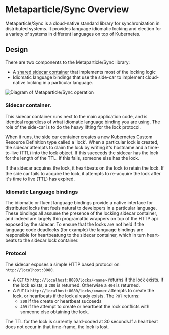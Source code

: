 # Metaparticle/Sync Overview

Metaparticle/Sync is a cloud-native standard library for synchronization in
distributed systems. It provides language idiomatic locking and election
for a variety of systems in different languages on top of Kubernetes.

## Design

There are two components to the Metaparticle/Sync library:
   * A [shared sidecar container](https://github.com/metaparticle-io/container-lib/tree/master/elector) that implements most of the locking logic
   * Idiomatic language bindings that use the side-car to implement cloud-native locking in a particular language.

![Diagram of Metaparticle/Sync operation](images/metaparticle-sync.png)

### Sidecar container.
This sidecar container runs next to the main application
code, and is identical regardless of what idiomatic language binding you are
using. The role of the side-car is to do the heavy lifting for the lock
protocol.

When it runs, the side car container creates a new Kubernetes Custom Resource
Definition type called a 'lock'. When a particular lock is created, the sidecar
attempts to claim the lock by writing it's hostname and a time-to-live (TTL)
into the lock object. If this succeeds the sidecar has the lock for the
length of the TTL. If this fails, someone else has the lock.

If the sidecar acquires the lock, it heartbeats on the lock to retain the lock.
If the side car fails to acquire the lock, it attempts to re-acquire the lock
after it's time to live (TTL) has expired.

### Idiomatic Language bindings
The idiomatic or fluent language bindings provide a native interface for
distributed locks that feels natural to developers in a particular language.
These bindings all assume the presence of the locking sidecar container, and
indeed are largely thin programattic wrappers on top of the HTTP api exposed
by the sidecar. To ensure that the locks are not held if the language
code deadlocks (for example) the language bindings are responsible for
heartbeatung to the sidecar container, which in turn heart-beats to the
sidecar lock container.

### Protocol
The sidecar exposes a simple HTTP based protocol on `http://localhost:8080`.
 
   * A `GET` to `http://localhost:8080/locks/<name>` returns if the lock exists.
 If the lock exists, a `200` is returned. Otherwise a `404` is returned.
   * A `PUT` to `http://localhost:8080/locks/<name>` attempts to create the lock, or heartbeats if the lock already exists. The `PUT` returns:
      * `200` if the create or heartbeat succeeds
      * `409` if the attempt to create or heartbeat the lock conflicts with someone else obtaining the lock.

The TTL for the lock is currently hard-coded at 30 seconds.If a heartbeat does not occur in that time-frame, the lock is lost.
